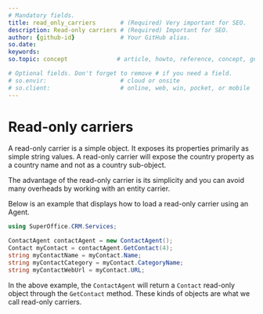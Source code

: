 ```yaml
---
# Mandatory fields.
title: read_only_carriers       # (Required) Very important for SEO.
description: Read-only carriers # (Required) Important for SEO.
author: {github-id}             # Your GitHub alias.
so.date:
keywords:
so.topic: concept              # article, howto, reference, concept, guide

# Optional fields. Don't forget to remove # if you need a field.
# so.envir:                     # cloud or onsite
# so.client:                    # online, web, win, pocket, or mobile
---
```


# Read-only carriers

A read-only carrier is a simple object. It exposes its properties primarily as simple string values. A read-only carrier will expose the country property as a country name and not as a country sub-object.

The advantage of the read-only carrier is its simplicity and you can avoid many overheads by working with an entity carrier.

Below is an example that displays how to load a read-only carrier using an Agent.

```csharp
using SuperOffice.CRM.Services;

ContactAgent contactAgent = new ContactAgent();
Contact myContact = contactAgent.GetContact(4);
string myContactName = myContact.Name;
string myContactCategory = myContact.CategoryName;
string myContactWebUrl = myContact.URL;
```

In the above example, the `ContactAgent` will return a `Contact` read-only object through the `GetContact` method. These kinds of objects are what we call read-only carriers.

